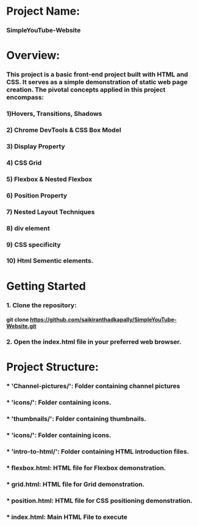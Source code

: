 # Project Name:
### SimpleYouTube-Website

# Overview:
### This project is a basic front-end project built with HTML and CSS. It serves as a simple demonstration of static web page creation. The pivotal concepts applied in this project encompass: 
### 1)Hovers, Transitions, Shadows 
### 2) Chrome DevTools & CSS Box Model 
### 3) Display Property 
### 4) CSS Grid 
### 5) Flexbox & Nested Flexbox 
### 6) Position Property 
### 7) Nested Layout Techniques 
### 8) div element 
### 9) CSS specificity 
### 10) Html Sementic elements. 
# Getting Started
### 1. Clone the repository:
####     git clone https://github.com/saikiranthadkapally/SimpleYouTube-Website.git
### 2. Open the index.html file in your preferred web browser.

# Project Structure:
### * 'Channel-pictures/': Folder containing channel pictures
### * 'icons/': Folder containing icons.
### * 'thumbnails/': Folder containing thumbnails.
### * 'icons/': Folder containing icons.
### * 'intro-to-html/': Folder containing HTML introduction files.
### * flexbox.html: HTML file for Flexbox demonstration.
### * grid.html: HTML file for Grid demonstration.
### * position.html: HTML file for CSS positioning demonstration.
### * index.html: Main HTML File to execute
